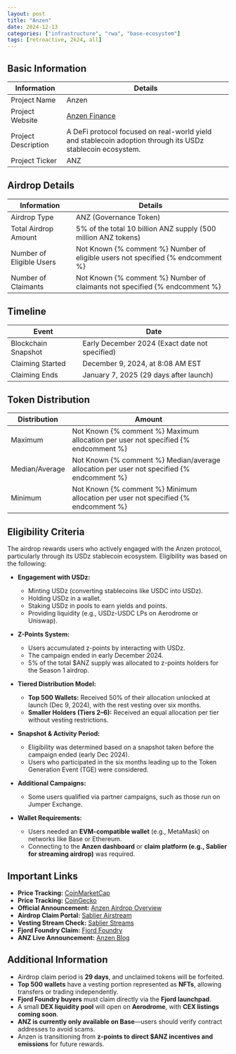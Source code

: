 ```yaml
---
layout: post
title: "Anzen"
date: 2024-12-13
categories: ["infrastructure", "rwa", "base-ecosystem"]
tags: [retroactive, 2k24, all]
---
```


## Basic Information

| Information         | Details                                                                                                    |
| ------------------- | ---------------------------------------------------------------------------------------------------------- |
| Project Name        | Anzen                                                                                                      |
| Project Website     | [Anzen Finance](https://anzen.finance)                                                                     |
| Project Description | A DeFi protocol focused on real-world yield and stablecoin adoption through its USDz stablecoin ecosystem. |
| Project Ticker      | ANZ                                                                                                        |

## Airdrop Details

| Information              | Details                                                                         |
| ------------------------ | ------------------------------------------------------------------------------- |
| Airdrop Type             | ANZ (Governance Token)                                                          |
| Total Airdrop Amount     | 5% of the total 10 billion ANZ supply (500 million ANZ tokens)                  |
| Number of Eligible Users | Not Known {% comment %} Number of eligible users not specified {% endcomment %} |
| Number of Claimants      | Not Known {% comment %} Number of claimants not specified {% endcomment %}      |

## Timeline

| Event               | Date                                           |
| ------------------- | ---------------------------------------------- |
| Blockchain Snapshot | Early December 2024 (Exact date not specified) |
| Claiming Started    | December 9, 2024, at 8:08 AM EST               |
| Claiming Ends       | January 7, 2025 (29 days after launch)         |

## Token Distribution

| Distribution   | Amount                                                                                    |
| -------------- | ----------------------------------------------------------------------------------------- |
| Maximum        | Not Known {% comment %} Maximum allocation per user not specified {% endcomment %}        |
| Median/Average | Not Known {% comment %} Median/average allocation per user not specified {% endcomment %} |
| Minimum        | Not Known {% comment %} Minimum allocation per user not specified {% endcomment %}        |

## Eligibility Criteria

The airdrop rewards users who actively engaged with the Anzen protocol, particularly through its USDz stablecoin ecosystem. Eligibility was based on the following:

- **Engagement with USDz:**

  - Minting USDz (converting stablecoins like USDC into USDz).
  - Holding USDz in a wallet.
  - Staking USDz in pools to earn yields and points.
  - Providing liquidity (e.g., USDz-USDC LPs on Aerodrome or Uniswap).

- **Z-Points System:**

  - Users accumulated z-points by interacting with USDz.
  - The campaign ended in early December 2024.
  - 5% of the total $ANZ supply was allocated to z-points holders for the Season 1 airdrop.

- **Tiered Distribution Model:**

  - **Top 500 Wallets:** Received 50% of their allocation unlocked at launch (Dec 9, 2024), with the rest vesting over six months.
  - **Smaller Holders (Tiers 2–6):** Received an equal allocation per tier without vesting restrictions.

- **Snapshot & Activity Period:**

  - Eligibility was determined based on a snapshot taken before the campaign ended (early Dec 2024).
  - Users who participated in the six months leading up to the Token Generation Event (TGE) were considered.

- **Additional Campaigns:**

  - Some users qualified via partner campaigns, such as those run on Jumper Exchange.

- **Wallet Requirements:**
  - Users needed an **EVM-compatible wallet** (e.g., MetaMask) on networks like Base or Ethereum.
  - Connecting to the **Anzen dashboard** or **claim platform (e.g., Sablier for streaming airdrop)** was required.

## Important Links

- **Price Tracking:** [CoinMarketCap](https://coinmarketcap.com/currencies/anzen-finance)
- **Price Tracking:** [CoinGecko](https://www.coingecko.com/en/coins/anzen-finance)
- **Official Announcement:** [Anzen Airdrop Overview](https://anzen.finance/anzen-airdrop-overview)
- **Airdrop Claim Portal:** [Sablier Airstream](https://app.sablier.com/airstream/0x164cd04a5209cae95bb976aae8abd66ee207f43a-8453/)
- **Vesting Stream Check:** [Sablier Streams](https://app.sablier.com/?t=recipient)
- **Fjord Foundry Claim:** [Fjord Foundry](https://app.fjordfoundry.com/token-sales/0x0Ce128bb5B1CBDc433f667905d0493eDc4ECEF80)
- **ANZ Live Announcement:** [Anzen Blog](https://anzen.finance/anz-is-live)

## Additional Information

- Airdrop claim period is **29 days**, and unclaimed tokens will be forfeited.
- **Top 500 wallets** have a vesting portion represented as **NFTs**, allowing transfers or trading independently.
- **Fjord Foundry buyers** must claim directly via the **Fjord launchpad**.
- A small **DEX liquidity pool** will open on **Aerodrome**, with **CEX listings coming soon**.
- **ANZ is currently only available on Base**—users should verify contract addresses to avoid scams.
- Anzen is transitioning from **z-points to direct $ANZ incentives and emissions** for future rewards.
